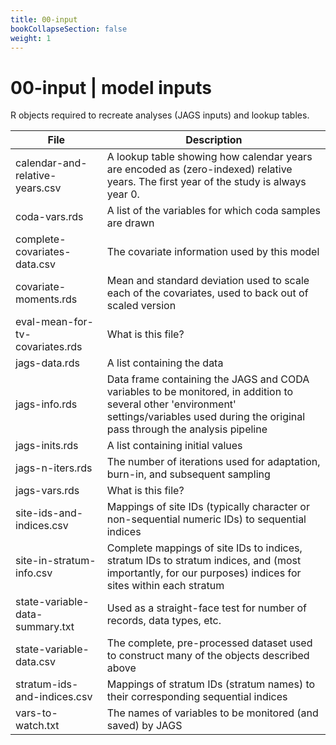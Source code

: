 ```yaml
---
title: 00-input
bookCollapseSection: false
weight: 1
---
```


# 00-input | model inputs

R objects required to recreate analyses (JAGS inputs) and lookup tables.

| __File__ | __Description__ |
|---|---|
| calendar-and-relative-years.csv | A lookup table showing how calendar years are encoded as (zero-indexed) relative years. The first year of the study is always year 0. |
| coda-vars.rds | A list of the variables for which coda samples are drawn |
| complete-covariates-data.csv | The covariate information used by this model |
| covariate-moments.rds | Mean and standard deviation used to scale each of the covariates, used to back out of scaled version |
| eval-mean-for-tv-covariates.rds | What is this file? |
| jags-data.rds | A list containing the data |
| jags-info.rds | Data frame containing the JAGS and CODA variables to be monitored, in addition to several other 'environment' settings/variables used during the original pass through the analysis pipeline |
| jags-inits.rds | A list containing initial values |
| jags-n-iters.rds | The number of iterations used for adaptation, burn-in, and subsequent sampling |
| jags-vars.rds | What is this file? |
| site-ids-and-indices.csv | Mappings of site IDs (typically character or non-sequential numeric IDs) to sequential indices |
| site-in-stratum-info.csv | Complete mappings of site IDs to indices, stratum IDs to stratum indices, and (most importantly, for our purposes) indices for sites within each stratum |
| state-variable-data-summary.txt | Used as a straight-face test for number of records, data types, etc. |
| state-variable-data.csv | The complete, pre-processed dataset used to construct many of the objects described above |
| stratum-ids-and-indices.csv | Mappings of stratum IDs (stratum names) to their corresponding sequential indices |
| vars-to-watch.txt | The names of variables to be monitored (and saved) by JAGS |
